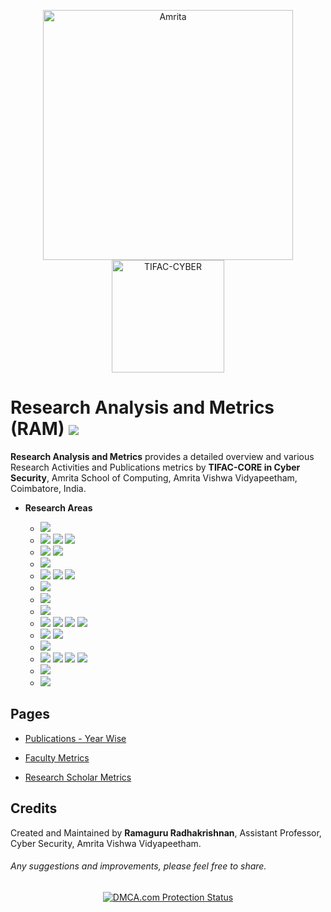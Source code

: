 
<p align="center">
    <img src="https://amrita-tifac-cyber-blockchain.github.io/Amrita-TIFAC-Cyber-Blockchain/AVV_PNG.png" alt ="Amrita" width="400" />
    <img src="https://amrita-tifac-cyber-blockchain.github.io/Amrita-TIFAC-Cyber-Blockchain/TIFAC-CORE_in_Cyber_Security.png" alt ="TIFAC-CYBER" width="180" />
</p>

# Research Analysis and Metrics (RAM) ![](https://img.shields.io/badge/-Live-brightgreen)

**Research Analysis and Metrics** provides a detailed overview and various Research Activities and Publications metrics by **TIFAC-CORE in Cyber Security**, Amrita School of Computing, Amrita Vishwa Vidyapeetham, Coimbatore, India.

- **Research Areas**

    - ![](https://img.shields.io/badge/-Android_Security-blue) 
    - ![](https://img.shields.io/badge/-Blockchain_Technology-blue) ![](https://img.shields.io/badge/-Cryptocurrency-blue) ![](https://img.shields.io/badge/-Metaverse-blue)
    - ![](https://img.shields.io/badge/-Cryptography-blue) ![](https://img.shields.io/badge/-Cryptanalysis-blue) 
    - ![](https://img.shields.io/badge/-Cyber_Psychology-blue) 
    - ![](https://img.shields.io/badge/-Cyber_Forensics-blue) ![](https://img.shields.io/badge/-Blockchain_Forensics-blue) ![](https://img.shields.io/badge/-Cryptocurrency_Forensics-blue)
    - ![](https://img.shields.io/badge/-Dark_Web-blue) 
    - ![](https://img.shields.io/badge/-Formal_Methods-blue)  
    - ![](https://img.shields.io/badge/-IoT-blue) 
    - ![](https://img.shields.io/badge/-Machine_Learning-blue) ![](https://img.shields.io/badge/-Malware-blue) ![](https://img.shields.io/badge/-IDS-blue) ![](https://img.shields.io/badge/-IPS-blue)
    - ![](https://img.shields.io/badge/-Network_Security-blue) ![](https://img.shields.io/badge/-Wireless-blue)  
    - ![](https://img.shields.io/badge/-Secure_Coding-blue) 
    - ![](https://img.shields.io/badge/-Steganography-blue) ![](https://img.shields.io/badge/-Steganalysis-blue) ![](https://img.shields.io/badge/-Visual_Cryptography-blue) ![](https://img.shields.io/badge/-Software_Watermarking-blue) 
    - ![](https://img.shields.io/badge/-Vulnerability_Assessment-blue)
    - ![](https://img.shields.io/badge/-Web_Security-blue) 

## Pages 
  
- [Publications - Year Wise](Publications/Main.md)

- [Faculty Metrics](RAM-F.md)

- [Research Scholar Metrics](RAM-RA.md)


## Credits
Created and Maintained by **Ramaguru Radhakrishnan**, Assistant Professor, Cyber Security, Amrita Vishwa Vidyapeetham.
<h6> Any suggestions and improvements, please feel free to share. </h6>


<center>
<a href="//www.dmca.com/Protection/Status.aspx?ID=965c50dc-053f-4726-979f-a1f09dcb2fda" title="DMCA.com Protection Status" class="dmca-badge"> <img src ="https://images.dmca.com/Badges/dmca_protected_sml_120j.png?ID=965c50dc-053f-4726-979f-a1f09dcb2fda"  alt="DMCA.com Protection Status" /></a>  
<script src="https://images.dmca.com/Badges/DMCABadgeHelper.min.js"> </script>


<script src="https://climateclock.world/widget-v2.js" async></script>
<climate-clock />

</center>
